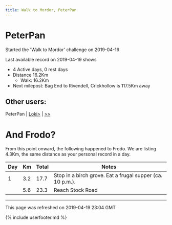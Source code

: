 ```yaml
---
title: Walk to Mordor, PeterPan
---
```


# PeterPan

Started the 'Walk to Mordor' challenge on 2019-04-16

Last available record on 2019-04-19 shows
* 4 Active days, 0 rest days
* Distance 16.2Km
  * Walk: 16.2Km
* Next milepost: Bag End to Rivendell, Crickhollow is 117.5Km away

## Other users:

PeterPan \| [Loki\>](Loki.md) \| [\>\>](Loki.md)

# And Frodo?
From this point onward, the following happened to Frodo.
We are listing 4.3Km, the same distance as your personal record in a day.

| Day | Km | Total | Notes |
| --- | --- | --- | --- |
| 1 | 3.2 | 17.7 | Stop in a birch grove. Eat a frugal supper (ca. 10 p.m.). |
|   | 5.6 | 23.3 | Reach Stock Road |


---
This page was refreshed on 2019-04-19 23:04 GMT

{% include userfooter.md %}
